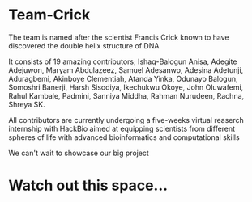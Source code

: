 # Team-Crick
The team is named after the scientist Francis Crick known to have discovered the double helix structure of DNA

It consists of 19 amazing contributors; Ishaq-Balogun Anisa, Adegite Adejuwon, Maryam Abdulazeez, Samuel Adesanwo, Adesina Adetunji, Aduragbemi, Akinboye Clementiah, Atanda Yinka, Odunayo Balogun, Somoshri Banerji, Harsh Sisodiya, Ikechukwu Okoye, John Oluwafemi, Rahul Kambale, Padmini, Sanniya Middha, Rahman Nurudeen, Rachna, Shreya SK.

All contributors are currently undergoing a five-weeks virtual reaserch internship with HackBio aimed at equipping scientists from different spheres of life with advanced bioinformatics and computational skills

We can't wait to showcase our big project

# Watch out this space...
